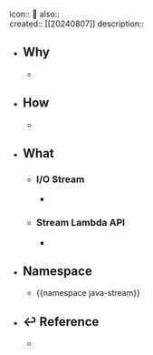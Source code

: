 icon:: 📄
also::  
created:: [[20240807]]
description::

- ## Why
  -
- ## How
  -
- ## What
  - ### I/O Stream
    -
  - ### Stream Lambda API
    -
- ## Namespace
  - {{namespace java-stream}}
- ## ↩ Reference
  -